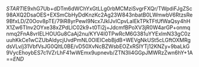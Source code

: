 $START$IE9xhG7Ub+dDTm6dWChYxGtLLg0rbMCMziSvgrFXQr/TWpdiFJgZSc98AXQ2DsaOES+EXSmCbHyDdKnzKc2Ag23W843nbatB0LWmwbV6RtzsRe9BfxLD/Z0Oov8pTE/79iR8yrPewI9Ncx7JklJvICpvLaIEkTPkTFtUfWaQsy4hHX1Zw6TInv2OYxe38xZPdLlC02k9+t0Ti2j+JdcmfBPoXV3jR0W4arGP+onmqnmq2FnA8vrIELHOUGu8CaAj2nu/KYV4I0TPwRcM6G381uYYExlmN33gC0zuuhKkCe1wCZUbAldycjUvdPmNL0OIEICebBjdB+WEVgNkUSt5cLGftOXMRgdsVLv/j31VbfVsJG0QltL0BE/vD50XvNcBZWsbEOZxRSIYTj12KNZy+9baLkG9VycEhoybES7c1VZrLhF41wWEmx9upnevb/ZTN3Ii4GGpJMWRzZwn6hY+1A==$END$